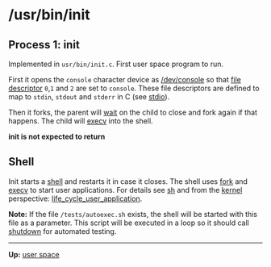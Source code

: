 # /usr/bin/init

## Process 1: init

Implemented in `usr/bin/init.c`. First user space program to run.

First it opens the `console` character device as [/dev/console](../dev/console.md) so that [file descriptor](../../kernel/file_system/file.md) `0`,`1` and `2` are set to `console`. These file descriptors are defined to map to `stdin`, `stdout` and `stderr` in C (see [stdio](../../misc/stdio.md)).

Then it forks, the parent will [wait](../../kernel/syscalls/wait.md) on the child to close and fork again if that happens.
The child will [execv](../../kernel/syscalls/execv.md) into the shell.

**init is not expected to return**


## Shell

Init starts a [shell](sh.md) and restarts it in case it closes. The shell uses [fork](../../kernel/syscalls/fork.md) and [execv](../../kernel/syscalls/execv.md) to start user applications. For details see [sh](sh.md) and from the [kernel](../../kernel/kernel.md) perspective: [life_cycle_user_application](../../kernel/overview/life_cycle_user_application.md).

**Note:** If the file `/tests/autoexec.sh` exists, the shell will be started with this file as a parameter. This script will be executed in a loop so it should call [shutdown](shutdown.md) for automated testing.


---
**Up:** [user space](../userspace.md)
